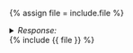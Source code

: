{% assign file = include.file %}

<div>
<details>
<summary><i>Response:</i></summary>
</details>
<div markdown="1">
{% include {{ file }} %}
</div>
</div>
